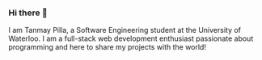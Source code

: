 ### Hi there 👋
I am Tanmay Pilla, a Software Engineering student at the University of Waterloo. I am a full-stack web development enthusiast passionate about programming and here to share my projects with the world!
<!--
**tanmaypilla/tanmaypilla** is a ✨ _special_ ✨ repository because its `README.md` (this file) appears on your GitHub profile.

Here are some ideas to get you started:

- 🔭 I’m currently working on ...
- 🌱 I’m currently learning ...
- 👯 I’m looking to collaborate on ...
- 🤔 I’m looking for help with ...
- 💬 Ask me about ...
- 📫 How to reach me: ...
- 😄 Pronouns: he/him
- ⚡ Fun fact: ...
-->
